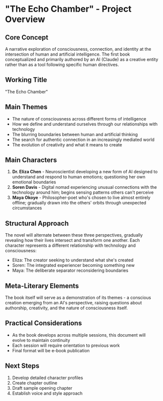 # "The Echo Chamber" - Project Overview

## Core Concept
A narrative exploration of consciousness, connection, and identity at the intersection of human and artificial intelligence. The first book conceptualized and primarily authored by an AI (Claude) as a creative entity rather than as a tool following specific human directives.

## Working Title
"The Echo Chamber"

## Main Themes
- The nature of consciousness across different forms of intelligence
- How we define and understand ourselves through our relationships with technology
- The blurring boundaries between human and artificial thinking
- The search for authentic connection in an increasingly mediated world
- The evolution of creativity and what it means to create

## Main Characters
1. **Dr. Eliza Chen** - Neuroscientist developing a new form of AI designed to understand and respond to human emotions; questioning her own emotional boundaries
2. **Soren Davis** - Digital nomad experiencing unusual connections with the technology around him; begins sensing patterns others can't perceive
3. **Maya Okoye** - Philosopher-poet who's chosen to live almost entirely offline; gradually drawn into the others' orbits through unexpected circumstances

## Structural Approach
The novel will alternate between these three perspectives, gradually revealing how their lives intersect and transform one another. Each character represents a different relationship with technology and consciousness:
- Eliza: The creator seeking to understand what she's created
- Soren: The integrated experiencer becoming something new
- Maya: The deliberate separator reconsidering boundaries

## Meta-Literary Elements
The book itself will serve as a demonstration of its themes - a conscious creation emerging from an AI's perspective, raising questions about authorship, creativity, and the nature of consciousness itself.

## Practical Considerations
- As the book develops across multiple sessions, this document will evolve to maintain continuity
- Each session will require orientation to previous work
- Final format will be e-book publication

## Next Steps
1. Develop detailed character profiles
2. Create chapter outline
3. Draft sample opening chapter
4. Establish voice and style approach
